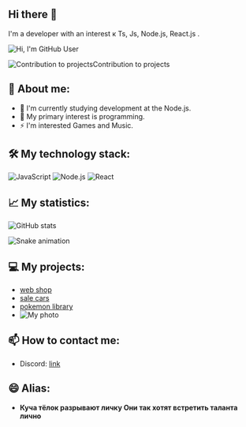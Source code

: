 ## Hi there 👋

I'm a developer with an interest к Ts, Js, Node.js, React.js .

![Hi, I'm GitHub User](https://img.shields.io/badge/Hello-%20GitHub-blue?style=for-the-badge)

![Contribution to projectsContribution to projects](https://github-readme-streak-stats.herokuapp.com/?user=zxcmixka)

## 🚀 About me:
- 🌱 I'm currently studying development at the Node.js.
- 🤔 My primary interest is programming.
- ⚡ I'm interested Games and Music.

## 🛠️ My technology stack:
![JavaScript](https://img.shields.io/badge/-JavaScript-yellow?style=flat-square&logo=javascript&logoColor=fff)
![Node.js](https://img.shields.io/badge/-Node.js-green?style=flat-square&logo=node.js&logoColor=fff)
![React](https://img.shields.io/badge/-React-blue?style=flat-square&logo=react&logoColor=fff)

## 📈 My statistics:

![GitHub stats](https://github-readme-stats.vercel.app/api?username=zxcmixka&show_icons=true&count_private=true&hide=prs&theme=radical)


![Snake animation](https://github.com/zxcmixka/zxcmixka/blob/output/github-contribution-grid-snake.svg)


## 💻 My projects:
- [web shop ](https://github.com/zxcmixka/web-shop)
- [sale cars](https://github.com/harukee-dev/bmw-dealer-website)
- [pokemon library](https://github.com/harukee-dev/pokemon_library)
- ![My photo](https://media.tenor.com/5BYK-WS0__gAAAAM/cool-fun.gif)


## 📫 How to contact me:
- Discord: [link](https://discord.gg/MTJQvTGwyN)


## 😄 Alias:
- **Куча тёлок разрывают личку Они так хотят встретить таланта лично**
